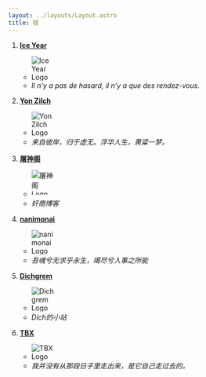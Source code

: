 ```yaml
---
layout: ../layouts/Layout.astro
title: 链
---
```


1. [**Ice Year**](https://iceyear.eu.org)
   
   - <img src="https://blog.iceyear.eu.org/android-chrome-512x512.webp" alt="Ice Year Logo" style="max-width: 50px; max-height: 50px;">
   - *Il n’y a pas de hasard, il n’y a que des rendez-vous.*

2. [**Yon Zilch**](https://yon.im/)
   
   - <img src="https://static.yon.im/image/avatar.webp" alt="Yon Zilch Logo" style="max-width: 50px; max-height: 50px;">
   - *来自彼岸，归于虚无。浮华人生，黄粱一梦。*

3. [**屠神阁**](https://dev-tusheng.pantheonsite.io/)
   
   - <img src="https://dev-tusheng.pantheonsite.io/wp-content/uploads/2021/09/1.jpg" alt="屠神阁 Logo" style="max-width: 50px; max-height: 50px;">
   - *奸商博客*

4. [**nanimonai**](https://blog.nanimonai.org/)
   
   - <img src="https://img.nanimonai.org/headimg.jpg" alt="nanimonai Logo" style="max-width: 50px; max-height: 50px;">
   - *吾魂兮无求乎永生，竭尽兮人事之所能*

5. [**Dichgrem**](https://dich.ink/)
   
   - <img src="https://neo.lkt.icu/_matrix/media/r0/thumbnail/lkt.icu/ymSHRTuodBGBzznxzlDpmwrs?width=513&height=513&method=scale" alt="Dichgrem Logo" style="max-width: 50px; max-height: 50px;">
   - *Dich的小站*

6. [**TBX**](https://blog.tbx.lockey.icu/)

   - <img src="https://blog.tbx.lockey.icu/img/wang_hud5f9953526dc58ed8258b5f30304317e_856413_300x0_resize_box_3.png" alt="TBX Logo" style="max-width: 50px; max-height: 50px;"> 
   - *我并没有从那段日子里走出来，是它自己走过去的。*
